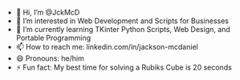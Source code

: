 - 👋 Hi, I’m @JckMcD
- 👀 I’m interested in Web Development and Scripts for Businesses
- 🌱 I’m currently learning TKinter Python Scripts, Web Design, and Portable Programming
- 📫 How to reach me: linkedin.com/in/jackson-mcdaniel
- 😄 Pronouns: he/him
- ⚡ Fun fact: My best time for solving a Rubiks Cube is 20 seconds
